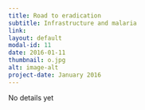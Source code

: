 ```yaml
---
title: Road to eradication
subtitle: Infrastructure and malaria
link: 
layout: default
modal-id: 11
date: 2016-01-11
thumbnail: o.jpg
alt: image-alt
project-date: January 2016
---
```


No details yet
